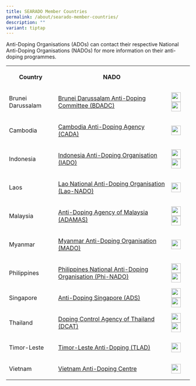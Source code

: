 ```yaml
---
title: SEARADO Member Countries
permalink: /about/searado-member-countries/
description: ""
variant: tiptap
---
```

<p>Anti-Doping Organisations (ADOs) can contact their respective National
Anti-Doping Organisations (NADOs) for more information on their anti-doping
programmes.</p>
<table style="minWidth: 75px">
<colgroup>
<col>
<col>
<col>
</colgroup>
<tbody>
<tr>
<th rowspan="1" colspan="1">
<p>Country</p>
</th>
<th rowspan="1" colspan="1">
<p>NADO</p>
</th>
<th rowspan="1" colspan="1">
<p></p>
</th>
</tr>
<tr>
<td rowspan="1" colspan="1">
<p>Brunei Darussalam</p>
</td>
<td rowspan="1" colspan="1">
<p><a href="http://www.kkbs.gov.bn/pages/bdadc.aspx" rel="noopener noreferrer nofollow" target="_blank">Brunei Darussalam Anti-Doping Committee (BDADC)</a>
</p>
</td>
<td rowspan="1" colspan="1"><a class="isomer-image-wrapper" href="https://www.facebook.com/BruneiDarussalamAntiDopingCommittee/"><img style="border:none;width:26px;height:26px;" height="auto" width="100%" src="https://i.ibb.co/vjKKsp5/facebook.png"></a>
<a class="isomer-image-wrapper" href="https://www.instagram.com/bruneiantidoping/">
<img style="border:none;width:26px;height:26px;" height="auto" width="100%" src="https://i.ibb.co/n0Hcvqv/pngtree-instagram-icon-png-image-6315974.png">
</a>
</td>
</tr>
<tr>
<td rowspan="1" colspan="1">
<p>Cambodia</p>
</td>
<td rowspan="1" colspan="1">
<p><a href="http://cada.gov.kh" rel="noopener noreferrer nofollow" target="_blank">Cambodia Anti-Doping Agency (CADA)</a> 
<br>
</p>
</td>
<td rowspan="1" colspan="1"><a class="isomer-image-wrapper" href="https://www.facebook.com/profile.php?id=100067588945784"><img style="border:none;width:26px;height:26px;" height="auto" width="100%" src="https://i.ibb.co/vjKKsp5/facebook.png"></a>
</td>
</tr>
<tr>
<td rowspan="1" colspan="1">
<p>Indonesia</p>
</td>
<td rowspan="1" colspan="1">
<p><a href="https://iado.id/h/index.php/en/" rel="noopener noreferrer nofollow" target="_blank">Indonesia Anti-Doping Organisation (IADO)</a> 
<br>
</p>
</td>
<td rowspan="1" colspan="1"><a class="isomer-image-wrapper" href="https://www.facebook.com/inaantidoping"><img style="border:none;width:26px;height:26px;" height="auto" width="100%" src="https://i.ibb.co/vjKKsp5/facebook.png"></a>
<a class="isomer-image-wrapper" href="https://www.instagram.com/iado.id/">
<img style="border:none;width:26px;height:26px;" height="auto" width="100%" src="https://i.ibb.co/n0Hcvqv/pngtree-instagram-icon-png-image-6315974.png">
</a>
</td>
</tr>
<tr>
<td rowspan="1" colspan="1">
<p>Laos</p>
</td>
<td rowspan="1" colspan="1">
<p><a href="https://lnado.moes.edu.la/index.php/en/" rel="noopener noreferrer nofollow" target="_blank">Lao National Anti-Doping Organisation (Lao-NADO)</a> 
<br>
</p>
</td>
<td rowspan="1" colspan="1"><a class="isomer-image-wrapper" href="https://www.facebook.com/p/LAO-NADO-100068322504385/"><img style="border:none;width:26px;height:26px;" height="auto" width="100%" src="https://i.ibb.co/vjKKsp5/facebook.png"></a>
</td>
</tr>
<tr>
<td rowspan="1" colspan="1">
<p>Malaysia</p>
</td>
<td rowspan="1" colspan="1">
<p><a href="http://www.adamas.gov.my/en/" rel="noopener noreferrer nofollow" target="_blank">Anti-Doping Agency of Malaysia (ADAMAS)</a> 
<br>
</p>
</td>
<td rowspan="1" colspan="1"><a class="isomer-image-wrapper" href="https://www.facebook.com/adamas.my"><img style="border:none;width:26px;height:26px;" height="auto" width="100%" src="https://i.ibb.co/vjKKsp5/facebook.png"></a>
<a class="isomer-image-wrapper" href="https://www.instagram.com/antidopingmalaysia/">
<img style="border:none;width:26px;height:26px;" height="auto" width="100%" src="https://i.ibb.co/n0Hcvqv/pngtree-instagram-icon-png-image-6315974.png">
</a>
</td>
</tr>
<tr>
<td rowspan="1" colspan="1">
<p>Myanmar</p>
</td>
<td rowspan="1" colspan="1">
<p><a href="https://mado.gov.mm/" rel="noopener noreferrer nofollow" target="_blank">Myanmar Anti-Doping Organisation (MADO)</a> 
<br>
</p>
</td>
<td rowspan="1" colspan="1"><a class="isomer-image-wrapper" href="https://www.facebook.com/profile.php?id=100063934928237"><img style="border:none;width:26px;height:26px;" height="auto" width="100%" src="https://i.ibb.co/vjKKsp5/facebook.png"></a>
</td>
</tr>
<tr>
<td rowspan="1" colspan="1">
<p>Philippines</p>
</td>
<td rowspan="1" colspan="1">
<p><a href="https://www.phi-nado.com" rel="noopener noreferrer nofollow" target="_blank">Philippines National Anti-Doping Organisation (Phi-NADO)</a> 
<br>
</p>
</td>
<td rowspan="1" colspan="1"><a class="isomer-image-wrapper" href="https://www.facebook.com/psc.phinado/"><img style="border:none;width:26px;height:26px;" height="auto" width="100%" src="https://i.ibb.co/vjKKsp5/facebook.png"></a>
<a class="isomer-image-wrapper" href="https://www.instagram.com/phinado_official/">
<img style="border:none;width:26px;height:26px;" height="auto" width="100%" src="https://i.ibb.co/n0Hcvqv/pngtree-instagram-icon-png-image-6315974.png">
</a>
</td>
</tr>
<tr>
<td rowspan="1" colspan="1">
<p>Singapore</p>
</td>
<td rowspan="1" colspan="1">
<p><a href="https://www.antidopingsingapore.gov.sg/" rel="noopener noreferrer nofollow" target="_blank">Anti-Doping Singapore (ADS)</a> 
<br>
</p>
</td>
<td rowspan="1" colspan="1"><a class="isomer-image-wrapper" href="https://www.facebook.com/antidopingsingapore"><img style="border:none;width:26px;height:26px;" height="auto" width="100%" src="https://i.ibb.co/vjKKsp5/facebook.png"></a>
<a class="isomer-image-wrapper" href="https://www.instagram.com/antidopingsingapore/">
<img style="border:none;width:26px;height:26px;" height="auto" width="100%" src="https://i.ibb.co/n0Hcvqv/pngtree-instagram-icon-png-image-6315974.png">
</a>
</td>
</tr>
<tr>
<td rowspan="1" colspan="1">
<p>Thailand</p>
</td>
<td rowspan="1" colspan="1">
<p><a href="https://www.dcat.in.th/EN" rel="noopener noreferrer nofollow" target="_blank">Doping Control Agency of Thailand (DCAT)</a> 
<br>
</p>
</td>
<td rowspan="1" colspan="1"><a class="isomer-image-wrapper" href="https://www.facebook.com/DopingControlAgencyOfThailand"><img style="border:none;width:26px;height:26px;" height="auto" width="100%" src="https://i.ibb.co/vjKKsp5/facebook.png"></a>
<a class="isomer-image-wrapper" href="https://www.instagram.com/dcat_thailand/">
<img style="border:none;width:26px;height:26px;" height="auto" width="100%" src="https://i.ibb.co/n0Hcvqv/pngtree-instagram-icon-png-image-6315974.png">
</a>
</td>
</tr>
<tr>
<td rowspan="1" colspan="1">
<p>Timor-Leste</p>
</td>
<td rowspan="1" colspan="1">
<p><a href="https://eng.tl-cleansportagency.org/" rel="noopener noreferrer nofollow" target="_blank">Timor-Leste Anti-Doping (TLAD)</a> 
<br>
</p>
</td>
<td rowspan="1" colspan="1"><a class="isomer-image-wrapper" href="https://www.facebook.com/profile.php?id=61556553115529&amp;mibextid=kFxxJD"><img style="border:none;width:26px;height:26px;" height="auto" width="100%" src="https://i.ibb.co/vjKKsp5/facebook.png"></a>
</td>
</tr>
<tr>
<td rowspan="1" colspan="1">
<p>Vietnam</p>
</td>
<td rowspan="1" colspan="1">
<p><a href="https://vadc.org.vn/" rel="noopener noreferrer nofollow" target="_blank">Vietnam Anti-Doping Centre</a> 
<br>
</p>
</td>
<td rowspan="1" colspan="1"><a class="isomer-image-wrapper" href="https://www.facebook.com/vada.org.vn/"><img style="border:none;width:26px;height:26px;" height="auto" width="100%" src="https://i.ibb.co/vjKKsp5/facebook.png"></a>
</td>
</tr>
</tbody>
</table>
<p></p>